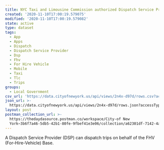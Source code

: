 ```yaml
---
title: NYC Taxi and Limousine Commission authorized Dispatch Service Providers (DSP)
created: '2020-11-10T17:00:19.579075'
modified: '2020-11-10T17:00:19.579082'
state: active
type: dataset
tags:
  - App
  - Apps
  - Dispatch
  - Dispatch Service Provider
  - Dsp
  - Fhv
  - For Hire Vehicle
  - Mobile
  - Taxi
  - Tlc
  - Trips
groups:
  - Local Government
csv_url: 'https://data.cityofnewyork.us/api/views/2n4x-d97d/rows.csv?accessType=DOWNLOAD'
json_url: >-
  https://data.cityofnewyork.us/api/views/2n4x-d97d/rows.json?accessType=DOWNLOAD
layout: post
postman_collection_url: >-
  https://thedaydasource.postman.co/workspace/City-of New
  York~3b6f7a46-5db5-42b1-80fe-9fbef41e3e06/collection/a62301df-7142-4a61-b71f-41f556875de9
---
```

A Dispatch Service Provider (DSP) can dispatch trips on behalf of the FHV (For-Hire-Vehicle) Base.
